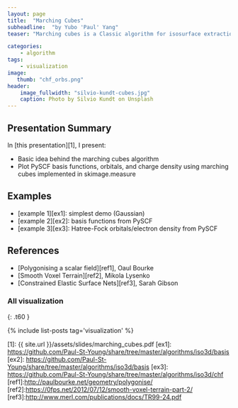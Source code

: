```yaml
---
layout: page
title:  "Marching Cubes"
subheadline:  "by Yubo 'Paul' Yang"
teaser: "Marching cubes is a Classic algorithm for isosurface extraction. It utilizes efficient table lookups to turn a 2D isosurface of 3D volumetric data into a collection of triangles. Although marching cubes is a dated algorithm, it still demonstrates much of the concepts behind modern rendering approaches."

categories:
    - algorithm
tags:
    - visualization
image:
   thumb: "chf_orbs.png"
header:
    image_fullwidth: "silvio-kundt-cubes.jpg"
    caption: Photo by Silvio Kundt on Unsplash
---
```

<!-- Page Content Starts Here -->

## Presentation Summary
In [this presentation][1], I present:

  * Basic idea behind the marching cubes algorithm
  * Plot PySCF basis functions, orbitals, and charge density using marching cubes implemented in skimage.measure

## Examples
  * [example 1][ex1]: simplest demo (Gaussian)
  * [example 2][ex2]: basis functions from PySCF
  * [example 3][ex3]: Hatree-Fock orbitals/electron density from PySCF

## References
  * [Polygonising a scalar field][ref1], Oaul Bourke
  * [Smooth Voxel Terrain][ref2], Mikola Lysenko
  * [Constrained Elastic Surface Nets][ref3], Sarah Gibson

### All visualization
{: .t60 }

{% include list-posts tag='visualization' %}

[1]: {{ site.url }}/assets/slides/marching_cubes.pdf
[ex1]: https://github.com/Paul-St-Young/share/tree/master/algorithms/iso3d/basis
[ex2]: https://github.com/Paul-St-Young/share/tree/master/algorithms/iso3d/basis
[ex3]: https://github.com/Paul-St-Young/share/tree/master/algorithms/iso3d/chf
[ref1]:http://paulbourke.net/geometry/polygonise/
[ref2]:https://0fps.net/2012/07/12/smooth-voxel-terrain-part-2/
[ref3]:http://www.merl.com/publications/docs/TR99-24.pdf
